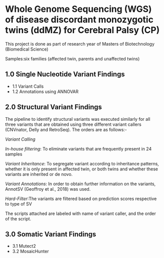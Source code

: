 # Whole Genome Sequencing (WGS) of disease discordant monozygotic twins (ddMZ) for Cerebral Palsy (CP)

This project is done as part of research year of Masters of Biotechnology (Biomedical Science) 

Samples:six families (affected twin, parents and unaffected twins)

## 1.0 Single Nucleotide Variant Findings
- 1.1 Variant Calls
- 1.2 Annotations using ANNOVAR

## 2.0 Structural Variant Findings
The pipeline to identify structural variants was executed similarly for all three variants that are obtained using three different variant callers (CNVnator, Delly and RetroSeq). The orders are as follows:-

*Variant Calling*

*In-house filtering*: To eliminate variants that are frequently present in 24 samples

*Variant Inheritance*: To segregate variant according to inheritance patterns, whether it is only present in affected twin, or both twins and whether these variants are inherited or de novo.

*Variant Annotations*: In order to obtain further information on the variants, AnnotSV (Geoffroy et al., 2018) was used.

*Hard-Filter*:The variants are filtered based on prediction scores respective to type of SV

The scripts attached are labeled with name of variant caller, and the order of the script.

## 3.0 Somatic Variant Findings
- 3.1 Mutect2
- 3.2 MosaicHunter
